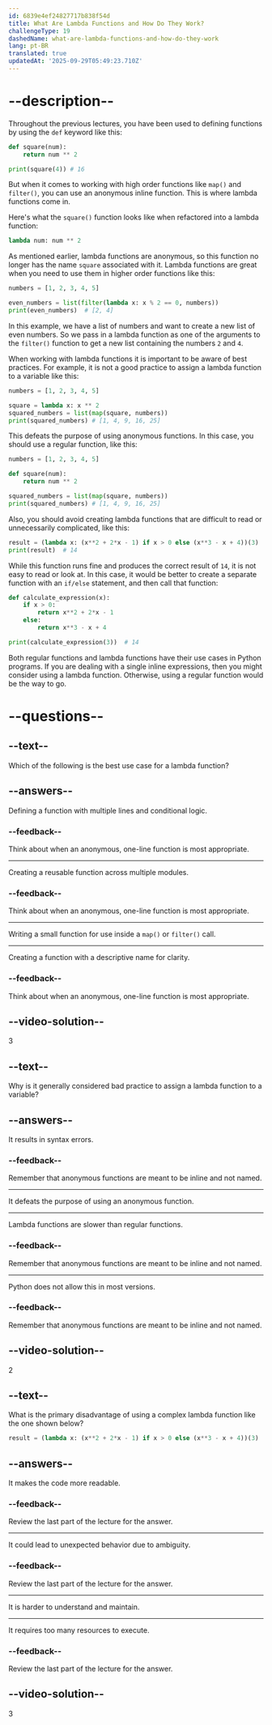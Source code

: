 ```yaml
---
id: 6839e4ef24827717b838f54d
title: What Are Lambda Functions and How Do They Work?
challengeType: 19
dashedName: what-are-lambda-functions-and-how-do-they-work
lang: pt-BR
translated: true
updatedAt: '2025-09-29T05:49:23.710Z'
---
```


# --description--

Throughout the previous lectures, you have been used to defining functions by using the `def` keyword like this:

```py
def square(num):
    return num ** 2

print(square(4)) # 16
```

But when it comes to working with high order functions like `map()` and `filter()`, you can use an anonymous inline function. This is where lambda functions come in.

Here's what the `square()` function looks like when refactored into a lambda function:

```py
lambda num: num ** 2
```

As mentioned earlier, lambda functions are anonymous, so this function no longer has the name `square` associated with it. Lambda functions are great when you need to use them in higher order functions like this:

```py
numbers = [1, 2, 3, 4, 5]

even_numbers = list(filter(lambda x: x % 2 == 0, numbers))
print(even_numbers)  # [2, 4]
```

In this example, we have a list of numbers and want to create a new list of even numbers. So we pass in a lambda function as one of the arguments to the `filter()` function to get a new list containing the numbers `2` and `4`.

When working with lambda functions it is important to be aware of best practices. For example, it is not a good practice to assign a lambda function to a variable like this:

```py
numbers = [1, 2, 3, 4, 5]

square = lambda x: x ** 2
squared_numbers = list(map(square, numbers))
print(squared_numbers) # [1, 4, 9, 16, 25]
```

This defeats the purpose of using anonymous functions. In this case, you should use a regular function, like this:

```py
numbers = [1, 2, 3, 4, 5]

def square(num):
    return num ** 2

squared_numbers = list(map(square, numbers))
print(squared_numbers) # [1, 4, 9, 16, 25]
```

Also, you should avoid creating lambda functions that are difficult to read or unnecessarily complicated, like this:

```py
result = (lambda x: (x**2 + 2*x - 1) if x > 0 else (x**3 - x + 4))(3)
print(result)  # 14
```

While this function runs fine and produces the correct result of `14`, it is not easy to read or look at. In this case, it would be better to create a separate function with an `if/else` statement, and then call that function:

```py
def calculate_expression(x):
    if x > 0:
        return x**2 + 2*x - 1
    else:
        return x**3 - x + 4

print(calculate_expression(3))  # 14
```

Both regular functions and lambda functions have their use cases in Python programs. If you are dealing with a single inline expressions, then you might consider using a lambda function. Otherwise, using a regular function would be the way to go.

# --questions--

## --text--

Which of the following is the best use case for a lambda function?

## --answers--

Defining a function with multiple lines and conditional logic.

### --feedback--

Think about when an anonymous, one-line function is most appropriate.

---

Creating a reusable function across multiple modules.

### --feedback--

Think about when an anonymous, one-line function is most appropriate.

---

Writing a small function for use inside a `map()` or `filter()` call.

---

Creating a function with a descriptive name for clarity.

### --feedback--

Think about when an anonymous, one-line function is most appropriate.

## --video-solution--

3

## --text--

Why is it generally considered bad practice to assign a lambda function to a variable?

## --answers--

 It results in syntax errors.

### --feedback--

Remember that anonymous functions are meant to be inline and not named.

---

It defeats the purpose of using an anonymous function.

---

Lambda functions are slower than regular functions.

### --feedback--

Remember that anonymous functions are meant to be inline and not named.

---

Python does not allow this in most versions.

### --feedback--

Remember that anonymous functions are meant to be inline and not named.

## --video-solution--

2

## --text--

What is the primary disadvantage of using a complex lambda function like the one shown below?

```py
result = (lambda x: (x**2 + 2*x - 1) if x > 0 else (x**3 - x + 4))(3)
```

## --answers--

It makes the code more readable.

### --feedback--

Review the last part of the lecture for the answer.

---

It could lead to unexpected behavior due to ambiguity.

### --feedback--

Review the last part of the lecture for the answer.

---

It is harder to understand and maintain.

---

It requires too many resources to execute.

### --feedback--

Review the last part of the lecture for the answer.

## --video-solution--

3
